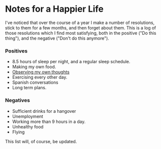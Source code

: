 # Notes for a Happier Life

I've noticed that over the course of a year I make a number of resolutions,
stick to them for a few months, and then forget about them. This is a log of
those resolutions which I find most satisfying, both in the positive ("Do this
thing"), and the negative ("Don't do this anymore").

### Positives  ###

- 8.5 hours of sleep per night, and a regular sleep schedule.
- Making my own food.
- [Observing my own thoughts](http://zenhabits.net/fundameditate/)
- Exercising every other day.
- Spanish conversations 
- Long term plans.

### Negatives ###

- Sufficient drinks for a hangover
- Unemployment
- Working more than 9 hours in a day.
- Unhealthy food
- Flying

This list will, of course, be updated.
